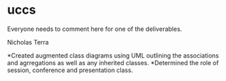 # uccs

Everyone needs to comment here for one of the deliverables.

Nicholas Terra

  *Created augmented class diagrams using UML outlining the associations and agrregations as well as any inherited classes.
  *Determined the role of session, conference and presentation class.

